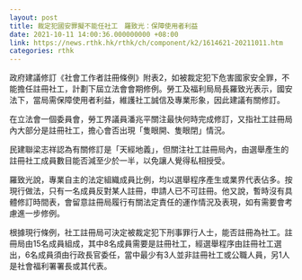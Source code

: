 ```yaml
---
layout: post
title: 裁定犯國安罪擬不能任社工　羅致光：保障使用者利益
date: 2021-10-11 14:00:36.000000000 +08:00
link: https://news.rthk.hk/rthk/ch/component/k2/1614621-20211011.htm
categories: rthk
---
```


政府建議修訂《社會工作者註冊條例》附表2，如被裁定犯下危害國家安全罪，不能擔任註冊社工，計劃下屆立法會會期修例。勞工及福利局局長羅致光表示，國安法下，當局需保障使用者利益，維護社工誠信及專業形象，因此建議有關修訂。

在立法會一個委員會，勞工界議員潘兆平關注最快何時完成修訂，又指社工註冊局內大部分是註冊社工，擔心會否出現「隻眼開、隻眼閉」情況。

民建聯梁志祥認為有關修訂是「天經地義」，但關注社工註冊局內，由選舉產生的註冊社工成員數目能否減至少於一半，以免讓人覺得私相授受。

羅致光說，專業自主的法定組織成員比例，均以選舉程序產生或業界代表佔多。按現行做法，只有一名成員反對某人註冊，申請人已不可註冊。他又說，暫時沒有具體修訂時間表，會留意註冊局履行有關法定責任的運作情況及表現，如有需要會考慮進一步修例。

根據現行條例，社工註冊局可決定被裁定犯下刑事罪行人士，能否註冊為社工。註冊局由15名成員組成，其中8名成員需要是註冊社工，經選舉程序由註冊社工選出，6名成員須由行政長官委任，當中最少有3人並非註冊社工或公職人員，另1人是社會福利署署長或其代表。
